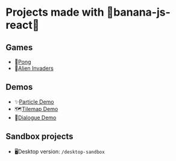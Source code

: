 # Projects made with 🍌banana-js-react🍌
## Games
- 🏓[Pong](https://mfkucuk.itch.io/banana-pong)
- 👾[Alien Invaders](https://mfkucuk.itch.io/banana-alien-invaders)

## Demos
- ✨[Particle Demo](https://banana-js-engine.github.io/particle-demo/)
- 🗺️[Tilemap Demo](https://banana-js-engine.github.io/tilemap-demo/)
- 💬[Dialogue Demo](https://banana-js-engine.github.io/dialogue-demo/)

## Sandbox projects
- 🖥️Desktop version: `/desktop-sandbox`
